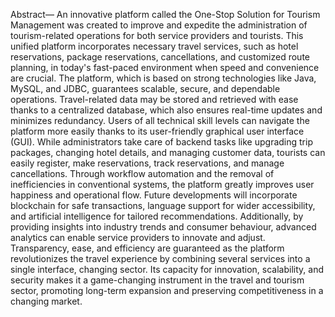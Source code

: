 Abstract— An innovative platform called the One-Stop Solution for Tourism Management was created to improve and expedite the administration of tourism-related operations for both service providers and tourists. This unified platform incorporates necessary travel services, such as hotel reservations, package reservations, cancellations, and customized route planning, in today's fast-paced environment when speed and convenience are crucial. The platform, which is based on strong technologies like Java, MySQL, and JDBC, guarantees scalable, secure, and dependable operations. Travel-related data may be stored and retrieved with ease thanks to a centralized database, which also ensures real-time updates and minimizes redundancy. Users of all technical skill levels can navigate the platform more easily thanks to its user-friendly graphical user interface (GUI). While administrators take care of backend tasks like upgrading trip packages, changing hotel details, and managing customer data, tourists can easily register, make reservations, track reservations, and manage cancellations. Through workflow automation and the removal of inefficiencies in conventional systems, the platform greatly improves user happiness and operational flow. Future developments will incorporate blockchain for safe transactions, language support for wider accessibility, and artificial intelligence for tailored recommendations. Additionally, by providing insights into industry trends and consumer behaviour, advanced analytics can enable service providers to innovate and adjust. Transparency, ease, and efficiency are guaranteed as the platform revolutionizes the travel experience by combining several services into a single interface, changing sector. Its capacity for innovation, scalability, and security makes it a game-changing instrument in the travel and tourism sector, promoting long-term expansion and preserving competitiveness in a changing market.
